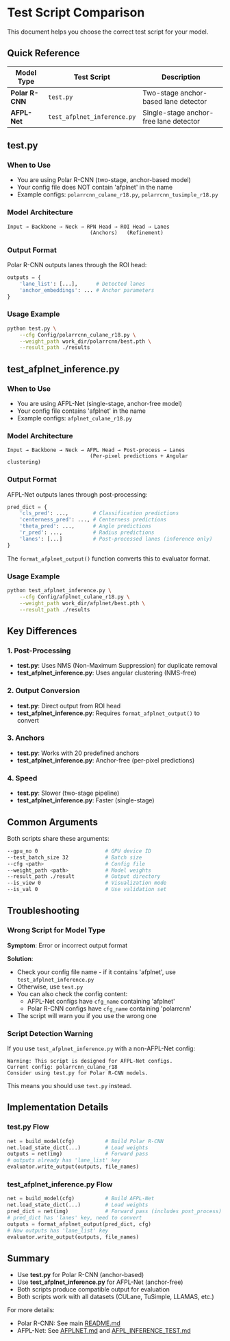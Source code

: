 # Test Script Comparison

This document helps you choose the correct test script for your model.

## Quick Reference

| Model Type | Test Script | Description |
|------------|-------------|-------------|
| **Polar R-CNN** | `test.py` | Two-stage anchor-based lane detector |
| **AFPL-Net** | `test_afplnet_inference.py` | Single-stage anchor-free lane detector |

## test.py

### When to Use
- You are using Polar R-CNN (two-stage, anchor-based model)
- Your config file does NOT contain 'afplnet' in the name
- Example configs: `polarrcnn_culane_r18.py`, `polarrcnn_tusimple_r18.py`

### Model Architecture
```
Input → Backbone → Neck → RPN Head → ROI Head → Lanes
                           (Anchors)   (Refinement)
```

### Output Format
Polar R-CNN outputs lanes through the ROI head:
```python
outputs = {
    'lane_list': [...],      # Detected lanes
    'anchor_embeddings': ... # Anchor parameters
}
```

### Usage Example
```bash
python test.py \
    --cfg Config/polarrcnn_culane_r18.py \
    --weight_path work_dir/polarrcnn/best.pth \
    --result_path ./results
```

## test_afplnet_inference.py

### When to Use
- You are using AFPL-Net (single-stage, anchor-free model)
- Your config file contains 'afplnet' in the name
- Example configs: `afplnet_culane_r18.py`

### Model Architecture
```
Input → Backbone → Neck → AFPL Head → Post-process → Lanes
                           (Per-pixel predictions + Angular clustering)
```

### Output Format
AFPL-Net outputs lanes through post-processing:
```python
pred_dict = {
    'cls_pred': ...,        # Classification predictions
    'centerness_pred': ..., # Centerness predictions
    'theta_pred': ...,      # Angle predictions
    'r_pred': ...,          # Radius predictions
    'lanes': [...]          # Post-processed lanes (inference only)
}
```

The `format_afplnet_output()` function converts this to evaluator format.

### Usage Example
```bash
python test_afplnet_inference.py \
    --cfg Config/afplnet_culane_r18.py \
    --weight_path work_dir/afplnet/best.pth \
    --result_path ./results
```

## Key Differences

### 1. Post-Processing
- **test.py**: Uses NMS (Non-Maximum Suppression) for duplicate removal
- **test_afplnet_inference.py**: Uses angular clustering (NMS-free)

### 2. Output Conversion
- **test.py**: Direct output from ROI head
- **test_afplnet_inference.py**: Requires `format_afplnet_output()` to convert

### 3. Anchors
- **test.py**: Works with 20 predefined anchors
- **test_afplnet_inference.py**: Anchor-free (per-pixel predictions)

### 4. Speed
- **test.py**: Slower (two-stage pipeline)
- **test_afplnet_inference.py**: Faster (single-stage)

## Common Arguments

Both scripts share these arguments:

```bash
--gpu_no 0                      # GPU device ID
--test_batch_size 32            # Batch size
--cfg <path>                    # Config file
--weight_path <path>            # Model weights
--result_path ./result          # Output directory
--is_view 0                     # Visualization mode
--is_val 0                      # Use validation set
```

## Troubleshooting

### Wrong Script for Model Type

**Symptom**: Error or incorrect output format

**Solution**: 
- Check your config file name - if it contains 'afplnet', use `test_afplnet_inference.py`
- Otherwise, use `test.py`
- You can also check the config content:
  - AFPL-Net configs have `cfg_name` containing 'afplnet'
  - Polar R-CNN configs have `cfg_name` containing 'polarrcnn'
- The script will warn you if you use the wrong one

### Script Detection Warning

If you use `test_afplnet_inference.py` with a non-AFPL-Net config:
```
Warning: This script is designed for AFPL-Net configs.
Current config: polarrcnn_culane_r18
Consider using test.py for Polar R-CNN models.
```

This means you should use `test.py` instead.

## Implementation Details

### test.py Flow
```python
net = build_model(cfg)          # Build Polar R-CNN
net.load_state_dict(...)        # Load weights
outputs = net(img)              # Forward pass
# outputs already has 'lane_list' key
evaluator.write_output(outputs, file_names)
```

### test_afplnet_inference.py Flow
```python
net = build_model(cfg)          # Build AFPL-Net
net.load_state_dict(...)        # Load weights
pred_dict = net(img)            # Forward pass (includes post_process)
# pred_dict has 'lanes' key, need to convert
outputs = format_afplnet_output(pred_dict, cfg)
# Now outputs has 'lane_list' key
evaluator.write_output(outputs, file_names)
```

## Summary

- Use **test.py** for Polar R-CNN (anchor-based)
- Use **test_afplnet_inference.py** for AFPL-Net (anchor-free)
- Both scripts produce compatible output for evaluation
- Both scripts work with all datasets (CULane, TuSimple, LLAMAS, etc.)

For more details:
- Polar R-CNN: See main [README.md](README.md)
- AFPL-Net: See [AFPLNET.md](AFPLNET.md) and [AFPL_INFERENCE_TEST.md](AFPL_INFERENCE_TEST.md)
